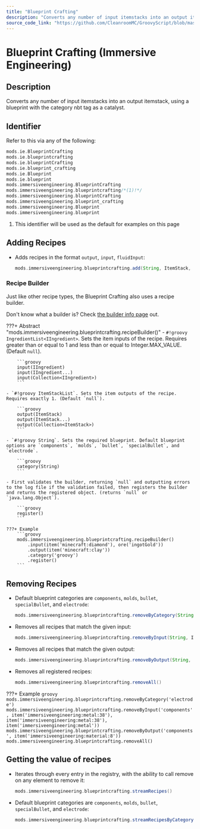 ```yaml
---
title: "Blueprint Crafting"
description: "Converts any number of input itemstacks into an output itemstack, using a blueprint with the category nbt tag as a catalyst."
source_code_link: "https://github.com/CleanroomMC/GroovyScript/blob/master/src/main/java/com/cleanroommc/groovyscript/compat/mods/immersiveengineering/BlueprintCrafting.java"
---
```


# Blueprint Crafting (Immersive Engineering)

## Description

Converts any number of input itemstacks into an output itemstack, using a blueprint with the category nbt tag as a catalyst.

## Identifier

Refer to this via any of the following:

```groovy hl_lines="8"
mods.ie.BlueprintCrafting
mods.ie.blueprintcrafting
mods.ie.blueprintCrafting
mods.ie.blueprint_crafting
mods.ie.Blueprint
mods.ie.blueprint
mods.immersiveengineering.BlueprintCrafting
mods.immersiveengineering.blueprintcrafting/*(1)!*/
mods.immersiveengineering.blueprintCrafting
mods.immersiveengineering.blueprint_crafting
mods.immersiveengineering.Blueprint
mods.immersiveengineering.blueprint
```

1. This identifier will be used as the default for examples on this page

## Adding Recipes

- Adds recipes in the format `output`, `input`, `fluidInput`:

    ```groovy
    mods.immersiveengineering.blueprintcrafting.add(String, ItemStack, List<IIngredient>)
    ```


### Recipe Builder

Just like other recipe types, the Blueprint Crafting also uses a recipe builder.

Don't know what a builder is? Check [the builder info page](../../../groovy/builder.md) out.

???+ Abstract "mods.immersiveengineering.blueprintcrafting.recipeBuilder()"
    - `#!groovy IngredientList<IIngredient>`. Sets the item inputs of the recipe. Requires greater than or equal to 1 and less than or equal to Integer.MAX_VALUE. (Default `null`).

        ```groovy
        input(IIngredient)
        input(IIngredient...)
        input(Collection<IIngredient>)
        ```

    - `#!groovy ItemStackList`. Sets the item outputs of the recipe. Requires exactly 1. (Default `null`).

        ```groovy
        output(ItemStack)
        output(ItemStack...)
        output(Collection<ItemStack>)
        ```

    - `#!groovy String`. Sets the required blueprint. Default blueprint options are `components`, `molds`, `bullet`, `specialBullet`, and `electrode`.

        ```groovy
        category(String)
        ```

    - First validates the builder, returning `null` and outputting errors to the log file if the validation failed, then registers the builder and returns the registered object. (returns `null` or `java.lang.Object`).

        ```groovy
        register()
        ```

    ???+ Example
        ```groovy
        mods.immersiveengineering.blueprintcrafting.recipeBuilder()
            .input(item('minecraft:diamond'), ore('ingotGold'))
            .output(item('minecraft:clay'))
            .category('groovy')
            .register()
        ```



## Removing Recipes

- Default blueprint categories are `components`, `molds`, `bullet`, `specialBullet`, and `electrode`:

    ```groovy
    mods.immersiveengineering.blueprintcrafting.removeByCategory(String)
    ```

- Removes all recipes that match the given input:

    ```groovy
    mods.immersiveengineering.blueprintcrafting.removeByInput(String, ItemStack...)
    ```

- Removes all recipes that match the given output:

    ```groovy
    mods.immersiveengineering.blueprintcrafting.removeByOutput(String, ItemStack)
    ```

- Removes all registered recipes:

    ```groovy
    mods.immersiveengineering.blueprintcrafting.removeAll()
    ```

???+ Example
    ```groovy
    mods.immersiveengineering.blueprintcrafting.removeByCategory('electrode')
    mods.immersiveengineering.blueprintcrafting.removeByInput('components', item('immersiveengineering:metal:38'), item('immersiveengineering:metal:38'), item('immersiveengineering:metal'))
    mods.immersiveengineering.blueprintcrafting.removeByOutput('components', item('immersiveengineering:material:8'))
    mods.immersiveengineering.blueprintcrafting.removeAll()
    ```

## Getting the value of recipes

- Iterates through every entry in the registry, with the ability to call remove on any element to remove it:

    ```groovy
    mods.immersiveengineering.blueprintcrafting.streamRecipes()
    ```

- Default blueprint categories are `components`, `molds`, `bullet`, `specialBullet`, and `electrode`:

    ```groovy
    mods.immersiveengineering.blueprintcrafting.streamRecipesByCategory(String)
    ```
